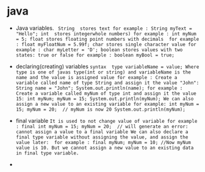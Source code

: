 # java
* Java variables.
` String  stores text
for example : String myText = "Hello";
int  stores integerwhole numbers)
for example : int myNum = 5;
float stores floating point numbers with decimals 
for example : float myFloatNum = 5.99f;
char stores single character value
for example : char myLetter = 'D';
boolean stores values with two states: true or false
for example : boolean myBool = true;`

* declaring(creating) variables
`syntax 
type variableName = value;
Where type is one of javas type(int or string) and variableName is the name and the value is assigned value
for example : Create a variable called name of type String and assign it the value "John":
String name = "John";
System.out.println(name);
for example : Create a variable called myNum of type int and assign it the value 15:
int myNum;
myNum = 15;
System.out.println(myNum);
We can also assign a new value to an existing variable
for example: int myNum = 15;
myNum = 20;  // myNum is now 20
System.out.println(myNum);
`

* final variable
`It is used to not change value of variable
for example : final int myNum = 15;
myNum = 20;  // will generate an error: cannot assign a value to a final variable
We can also declare a  final type variable without assigning the value, and assign the value later: 
for example : final myNum;
myNum = 10;
//Now myNum value is 10. But we cannot assign a new value to an existing data in final type variable.`

*  

